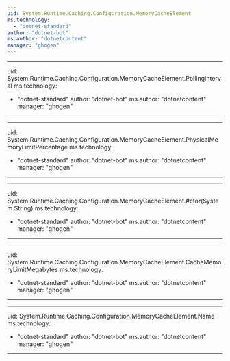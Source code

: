 ```yaml
---
uid: System.Runtime.Caching.Configuration.MemoryCacheElement
ms.technology: 
  - "dotnet-standard"
author: "dotnet-bot"
ms.author: "dotnetcontent"
manager: "ghogen"
---
```


---
uid: System.Runtime.Caching.Configuration.MemoryCacheElement.PollingInterval
ms.technology: 
  - "dotnet-standard"
author: "dotnet-bot"
ms.author: "dotnetcontent"
manager: "ghogen"
---

---
uid: System.Runtime.Caching.Configuration.MemoryCacheElement.PhysicalMemoryLimitPercentage
ms.technology: 
  - "dotnet-standard"
author: "dotnet-bot"
ms.author: "dotnetcontent"
manager: "ghogen"
---

---
uid: System.Runtime.Caching.Configuration.MemoryCacheElement.#ctor(System.String)
ms.technology: 
  - "dotnet-standard"
author: "dotnet-bot"
ms.author: "dotnetcontent"
manager: "ghogen"
---

---
uid: System.Runtime.Caching.Configuration.MemoryCacheElement.CacheMemoryLimitMegabytes
ms.technology: 
  - "dotnet-standard"
author: "dotnet-bot"
ms.author: "dotnetcontent"
manager: "ghogen"
---

---
uid: System.Runtime.Caching.Configuration.MemoryCacheElement.Name
ms.technology: 
  - "dotnet-standard"
author: "dotnet-bot"
ms.author: "dotnetcontent"
manager: "ghogen"
---

